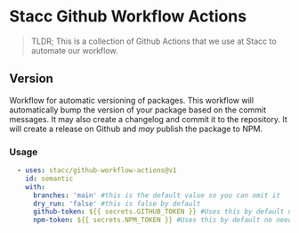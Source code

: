 # Stacc Github Workflow Actions
> TLDR; This is a collection of Github Actions that we use at Stacc to automate our workflow.

## Version
Workflow for automatic versioning of packages. This workflow will automatically bump the version of your package based on the commit messages. It may also create a changelog and commit it to the repository. It will create a release on Github and _may_ publish the package to NPM.

### Usage
```yaml
  - uses: stacc/github-workflow-actions@v1
    id: semantic
    with:
      branches: 'main' #this is the default value so you can omit it
      dry_run: 'false' #this is false by default
      github-token: ${{ secrets.GITHUB_TOKEN }} #Uses this by default no need to set
      npm-token: ${{ secrets.NPM_TOKEN }} #Uses this by default no need to set
      
```
